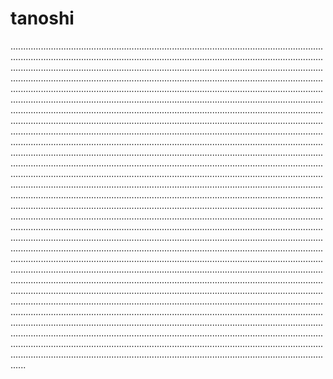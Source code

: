 # tanoshi
..............................................................................................................................................................................................................................................................................................................................................................................................................................................................................................................................................................................................................................................................................................................................................................................................................................................................................................................................................................................................................................................................................................................................................................................................................................................................................................................................................................................................................................................................................................................................................................................................................................................................................................................................................................................................................................................................................................................................................................................................................................................................................................................................................................................................................................................................................................................................................................................................................................................................................................................................................................................................................................................................................................................................................................................................................................................................................................................................................................................................................................................................................................................................................................................................................................................................................................................................................................................................................................................................................................................................................................................................................................................................................................................................................................................................................................................................................